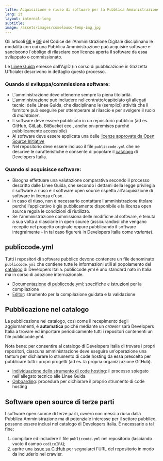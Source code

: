 ```yaml
---
title: Acquisizione e riuso di software per la Pubblica Amministrazione
lang: it
layout: internal-long
subtitle:
image: /assets/images/comelouso-temp-img.jpg
---
```


Gli articoli [68](https://docs.italia.it/italia/piano-triennale-ict/codice-amministrazione-digitale-docs/it/v2017-12-13/_rst/capo6_art68.html) e [69](https://docs.italia.it/italia/piano-triennale-ict/codice-amministrazione-digitale-docs/it/v2017-12-13/_rst/capo6_art69.html) del Codice dell'Amministrazione Digitale disciplinano le modalità con cui una Pubblica Amministrazione può acquisire software e sanciscono l'obbligo di rilasciare con licenza aperta il software da essa sviluppato o commissionato.

Le [Linee Guida](https://docs.italia.it/AgID/linee-guida-riuso-software/lg-acquisizione-e-riuso-software-per-pa-docs/it/bozza/) emesse dall'AgID (in corso di pubblicazione in Gazzetta Ufficiale) descrivono in dettaglio questo processo.

### Quando si sviluppa/commissiona software:

- L'amministrazione deve ottenerne sempre la piena titolarità.
- L'amministrazione può includere nel contratto/capitolato gli allegati tecnici delle Linee Guida, che disciplinano le (semplici) attività che il fornitore può eseguire per ottemperare al rilascio e per svolgere il ruolo di *maintainer*.
- Il software deve essere pubblicato in un repositorio pubblico (ad es. GitHub, GitLab, BitBucket ecc., anche on-premises purché pubblicamente accessibile)
- Al software deve essere applicata una delle [licenze approvate da Open Source Initiative](https://opensource.org/licenses)
- Nel repositorio deve essere incluso il file `publiccode.yml` che ne descrive le caratteristiche e consente di popolare il [catalogo](/it/software) di Developers Italia.

### Quando si acquisisce software:

- Bisogna effettuare una valutazione comparativa secondo il processo descritto dalle Linee Guida, che secondo i dettami della legge privilegia il software a riuso e il software open source rispetto all'acquisizione di software in licenza d'uso.
- In caso di riuso, non è necessario contattare l'amministrazione titolare perché l'applicativo è già pubblicamente disponibile e la licenza open source regola le condizioni di riutilizzo.
- Se l'amministrazione commissiona delle modifiche al software, è tenuta a sua volta a rilasciarle in open source (assicurandosi che vengano recepite nel progetto originale oppure pubblicando il software integralmente - in tal caso figurerà in Developers Italia come *variante*).

## publiccode.yml

Tutti i repositori di software pubblico devono contenere un file denominato `publiccode.yml` che contiene tutte le informazioni utili al popolamento del [catalogo](/it/software) di Developers Italia. publiccode.yml è uno standard nato in Italia ma in corso di adozione internazionale.

- [Documentazione di publiccode.yml](https://docs.italia.it/italia/developers-italia/publiccodeyml/it/master/): specifiche e istruzioni per la compilazione
- [Editor](https://publiccode-editor.developers.italia.it/): strumento per la compilazione guidata e la validazione

## Pubblicazione nel catalogo

La pubblicazione nel catalogo, così come il recepimento degli aggiornamenti, è **automatica** poiché mediante un *crawler* sarà Developers Italia a trovare ed importare periodicamente tutti i repositori contenenti un file publiccode.yml.

Nota bene: per consentire al catalogo di Developers Italia di trovare i propri repositori, ciascuna amministrazione deve eseguire un'operazione una tantum per dichiarare lo strumento di code hosting da essa prescelto per pubblicare tutti i propri progetti (ad es. la propria organizzazione GitHub).

- [Individuazione dello strumento di code hosting](https://docs.italia.it/AgID/linee-guida-riuso-software/lg-acquisizione-e-riuso-software-per-pa-docs/it/bozza/attachments/allegato-b-guida-alla-pubblicazione-open-source-di-software-realizzato-per-la-pa.html#individuazione-dello-strumento-di-code-hosting): il processo spiegato nell'allegato tecnico alle Linee Guida
- [Onboarding](https://onboarding.developers.italia.it/): procedura per dichiarare il proprio strumento di code hosting

## Software open source di terze parti

I software open source di terze parti, ovvero non messi a riuso dalla Pubblica Amministrazione ma di potenziale interesse per il settore pubblico, possono essere inclusi nel catalogo di Developers Italia. È necessario a tal fine:

1. compilare ed includere il file `publiccode.yml` nel repositorio (lasciando vuoto il campo `codiceIPA`);
2. aprire una [issue su GitHub](https://github.com/italia/developers-italia-backend/issues) per segnalarci l'URL del repositorio in modo da includerlo nel crawler.
